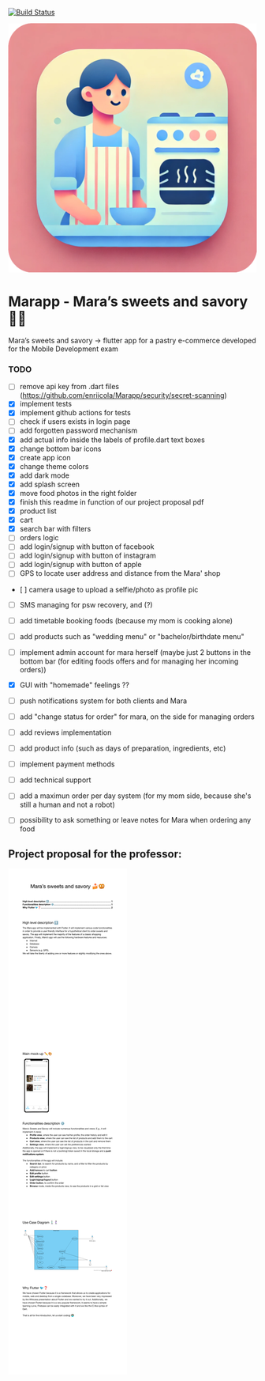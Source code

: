 <a href="https://github.com/enriicola/Marapp/actions"><img src="https://github.com/enriicola/Marapp/workflows/flutter/badge.svg" alt="Build Status"></a>

<!-- sudo gem install -n /usr/local/bin cocoapods -->
![Marapp](assets/marapp.png)

# Marapp - Mara’s sweets and savory 🍰🥨
Mara’s sweets and savory -> flutter app for a pastry e-commerce developed for the Mobile Development exam

### TODO
- [ ] remove api key from .dart files (https://github.com/enriicola/Marapp/security/secret-scanning)
- [x] implement tests
- [x] implement github actions for tests
- [ ] check if users exists in login page
- [ ] add forgotten password mechanism
- [x] add actual info inside the labels of profile.dart text boxes
- [x] change bottom bar icons
- [x] create app icon 
- [x] change theme colors
- [x] add dark mode
- [x] add splash screen
- [x] move food photos in the right folder
- [x] finish this readme in function of our project proposal pdf
- [x] product list
- [x] cart
- [x] search bar with filters
- [ ] orders logic
- [ ] add login/signup with button of facebook
- [ ] add login/signup with button of instagram 
- [ ] add login/signup with button of apple
- [ ] GPS to locate user address and distance from the Mara' shop
- [ ] camera usage to upload a selfie/photo as profile pic
- [ ] SMS managing for psw recovery, and (?)
- [ ] add timetable booking foods (because my mom is cooking alone)
- [ ] add products such as "wedding menu" or "bachelor/birthdate menu"
- [ ] implement admin account for mara herself (maybe just 2 buttons in the bottom bar (for editing foods offers and for managing her incoming orders))
- [x] GUI with "homemade" feelings ??
- [ ] push notifications system for both clients and Mara
- [ ] add "change status for order" for mara, on the side for managing orders
- [ ] add reviews implementation
- [ ] add product info (such as days of preparation, ingredients, etc)
- [ ] implement payment methods
- [ ] add technical support
- [ ] add a maximun order per day system (for my mom side, because she's still a human and not a robot)
- [ ] possibility to ask something or leave notes for Mara when ordering any food



## Project proposal for the professor:
![ProjectProposal](Pezzano_Castagna-ProjectProposal-merged.jpg)
